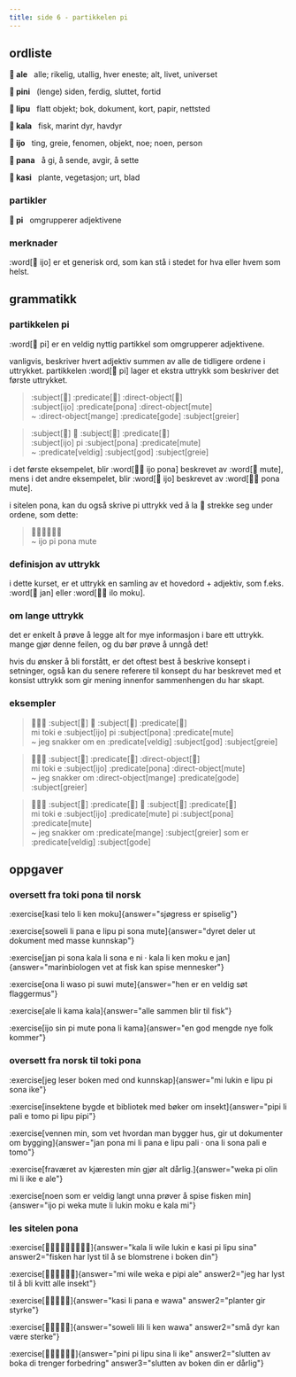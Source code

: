 ```yaml
---
title: side 6 - partikkelen pi 
---
```


## ordliste

**󱤄 ale**&nbsp;&nbsp;&nbsp;alle; rikelig, utallig, hver eneste; alt, livet, universet

**󱥐 pini**&nbsp;&nbsp;&nbsp;(lenge) siden, ferdig, sluttet, fortid

**󱤪 lipu**&nbsp;&nbsp;&nbsp;flatt objekt; bok, dokument, kort, papir, nettsted

**󱤔 kala**&nbsp;&nbsp;&nbsp;fisk, marint dyr, havdyr

**󱤌 ijo**&nbsp;&nbsp;&nbsp;ting, greie, fenomen, objekt, noe; noen, person

**󱥌 pana**&nbsp;&nbsp;&nbsp;å gi, å sende, avgir, å sette

**󱤗 kasi**&nbsp;&nbsp;&nbsp;plante, vegetasjon; urt, blad

### partikler

**󱥍 pi**&nbsp;&nbsp;&nbsp;omgrupperer adjektivene

### merknader

:word[󱤌 ijo] er et generisk ord, som kan stå i stedet for hva eller hvem som helst.


## grammatikk
### partikkelen pi

:word[󱥍 pi] er en veldig nyttig partikkel som omgrupperer adjektivene.

vanligvis, beskriver hvert adjektiv summen av alle de tidligere ordene i uttrykket. partikkelen :word[󱥍 pi] lager et ekstra uttrykk som beskriver det første uttrykket. 

> :subject[󱤌] :predicate[󱥔] :direct-object[󱤼] \
> :subject[ijo] :predicate[pona] :direct-object[mute] \
> ~ :direct-object[mange] :predicate[gode] :subject[greier]

> :subject[󱤌] 󱥍 :subject[󱥔] :predicate[󱤼] \
> :subject[ijo] pi :subject[pona] :predicate[mute] \
> ~ :predicate[veldig] :subject[god] :subject[greie]

i det første eksempelet, blir :word[󱤌󱥔 ijo pona] beskrevet av :word[󱤼 mute], mens i det andre eksempelet, blir :word[󱤌 ijo] beskrevet av :word[󱥔󱤼 pona mute]. 

i sitelen pona, kan du også skrive pi uttrykk ved å la 󱥍 strekke seg under ordene, som dette:

> 󱤌󱥍󱦗󱥔󱤼󱦘 \
> ~ ijo pi pona mute

### definisjon av uttrykk

i dette kurset, er et uttrykk en samling av et hovedord + adjektiv, som f.eks. :word[󱤑 jan] eller :word[󱤎󱤶 ilo moku].

### om lange uttrykk

det er enkelt å prøve å legge alt for mye informasjon i bare ett uttrykk. mange gjør denne feilen, og du bør prøve å unngå det!

hvis du ønsker å bli forstått, er det oftest best å beskrive konsept i setninger, også kan du senere referere til konsept du har beskrevet med et konsist uttrykk som gir mening innenfor sammenhengen du har skapt.


### eksempler
> 󱤴󱥬󱤉 :subject[󱤌] 󱥍 :subject[󱥔] :predicate[󱤼] \
> mi toki e :subject[ijo] pi :subject[pona] :predicate[mute] \
> ~ jeg snakker om en :predicate[veldig] :subject[god] :subject[greie]

> 󱤴󱥬󱤉 :subject[󱤌] :predicate[󱥔] :direct-object[󱤼] \
> mi toki e :subject[ijo] :predicate[pona] :direct-object[mute] \
> ~ jeg snakker om :direct-object[mange] :predicate[gode] :subject[greier]

> 󱤴󱥬󱤉 :subject[󱤌] :predicate[󱤼] 󱥍 :subject[󱥔] :predicate[󱤼] \
> mi toki e :subject[ijo] :predicate[mute] pi :subject[pona] :predicate[mute] \
> ~ jeg snakker om :predicate[mange] :subject[greier] som er :predicate[veldig] :subject[gode]

## oppgaver
### oversett fra toki pona til norsk
:exercise[kasi telo li ken moku]{answer="sjøgress er spiselig"}

:exercise[soweli li pana e lipu pi sona mute]{answer="dyret deler ut dokument med masse kunnskap"}

:exercise[jan pi sona kala li sona e ni · kala li ken moku e jan]{answer="marinbiologen vet at fisk kan spise mennesker"}

:exercise[ona li waso pi suwi mute]{answer="hen er en veldig søt flaggermus"}

:exercise[ale li kama kala]{answer="alle sammen blir til fisk"}

:exercise[ijo sin pi mute pona li kama]{answer="en god mengde nye folk kommer"}

### oversett fra norsk til toki pona
:exercise[jeg leser boken med ond kunnskap]{answer="mi lukin e lipu pi sona ike"}

:exercise[insektene bygde et bibliotek med bøker om insekt]{answer="pipi li pali e tomo pi lipu pipi"}

:exercise[vennen min, som vet hvordan man bygger hus, gir ut dokumenter om bygging]{answer="jan pona mi li pana e lipu pali · ona li sona pali e tomo"}

:exercise[fraværet av kjæresten min gjør alt dårlig.]{answer="weka pi olin mi li ike e ale"}

:exercise[noen som er veldig langt unna prøver å spise fisken min]{answer="ijo pi weka mute li lukin moku e kala mi"}

### les sitelen pona
:exercise[󱤔󱤧󱥷󱤮󱤉󱤗󱥍󱤪󱥞]{answer="kala li wile lukin e kasi pi lipu sina" answer2="fisken har lyst til å se blomstrene i boken din"}

:exercise[󱤴󱥷󱥶󱤉󱥑󱤄]{answer="mi wile weka e pipi ale" answer2="jeg har lyst til å bli kvitt alle insekt"}

:exercise[󱤗󱤧󱥌󱤉󱥵]{answer="kasi li pana e wawa" answer2="planter gir styrke"}

:exercise[󱥢󱤨󱤧󱤘󱥵]{answer="soweli lili li ken wawa" answer2="små dyr kan være sterke"}

:exercise[󱥐󱥍󱤪󱥞󱤧󱤍]{answer="pini pi lipu sina li ike" answer2="slutten av boka di trenger forbedring" answer3="slutten av boken din er dårlig"}